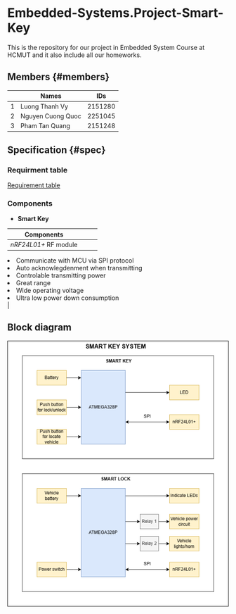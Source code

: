 # Embedded-Systems.Project-Smart-Key

This is the repository for our project in Embedded System Course at HCMUT and it also include all our homeworks.

## Members {#members}

|     | Names | IDs |
| ------------- | -------------- | -------------- |
| 1 | Luong Thanh Vy | 2151280 |
| 2 | Nguyen Cuong Quoc | 2251045 |
| 3 | Pham Tan Quang | 2151248 |


## Specification {#spec}

### Requirment table

[Requirement table](https://docs.google.com/spreadsheets/d/1nUn6pa3cHQUdWSz3ERi9wC6BmqBU7rnba5peyX5WJQM/edit?usp=sharing) 

### Components

- **Smart Key**

| Components |     |
| ------------- |  ------------- |
| *nRF24L01+* RF module | <ul> 
  <li> Communicate with MCU via SPI protocol </li>
  <li> Auto acknowlegdenment when transmitting </li>
  <li> Controlable transmitting power </li> 
  <li> Great range </li>
  <li> Wide operating voltage </li>
  <li> Ultra low power down consumption </li>
  </ul> |

## Block diagram

![Block diagram](./homework1/smart_key_system_diagram.png) 
